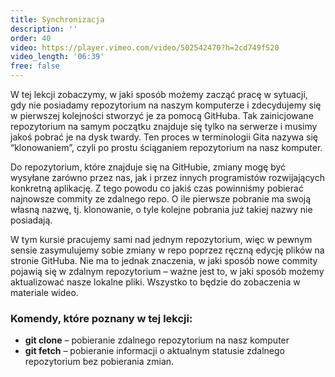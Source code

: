 ```yaml
---
title: Synchronizacja
description: ''
order: 40
video: https://player.vimeo.com/video/502542470?h=2cd749f520
video_length: '06:39'
free: false
---
```


W tej lekcji zobaczymy, w jaki sposób możemy zacząć pracę w sytuacji, gdy nie posiadamy repozytorium na naszym komputerze i zdecydujemy się w pierwszej kolejności stworzyć je za pomocą GitHuba. Tak zainicjowane repozytorium na samym początku znajduje się tylko na serwerze i musimy jakoś pobrać je na dysk twardy. Ten proces w terminologii Gita nazywa się “klonowaniem”, czyli po prostu ściąganiem repozytorium na nasz komputer.

Do repozytorium, które znajduje się na GitHubie, zmiany mogę być wysyłane zarówno przez nas, jak i przez innych programistów rozwijających konkretną aplikację. Z tego powodu co jakiś czas powinniśmy pobierać najnowsze commity ze zdalnego repo. O ile pierwsze pobranie ma swoją własną nazwę, tj. klonowanie, o tyle kolejne pobrania już takiej nazwy nie posiadają.

W tym kursie pracujemy sami nad jednym repozytorium, więc w pewnym sensie zasymulujemy sobie zmiany w repo poprzez ręczną edycję plików na stronie GitHuba. Nie ma to jednak znaczenia, w jaki sposób nowe commity pojawią się w zdalnym repozytorium – ważne jest to, w jaki sposób możemy aktualizować nasze lokalne pliki. Wszystko to będzie do zobaczenia w materiale wideo.

### Komendy, które poznany w tej lekcji:

- **git clone** – pobieranie zdalnego repozytorium na nasz komputer
- **git fetch** – pobieranie informacji o aktualnym statusie zdalnego repozytorium bez pobierania zmian.
